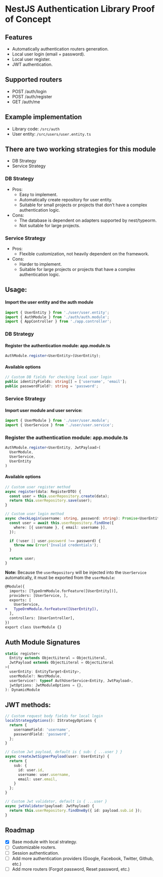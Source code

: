 # NestJS Authentication Library Proof of Concept

## Features
- Automatically authentication routers generation.
- Local user login (email + password).
- Local user register.
- JWT authentication.

## Supported routers
- POST /auth/login
- POST /auth/register
- GET /auth/me

## Example implementation
- Library code: `/src/auth`
- User entity: `/src/users/user.entity.ts`

## There are two working strategies for this module
- DB Strategy
- Service Strategy

### DB Strategy
  - Pros:
    - Easy to implement.
    - Automatically create repository for user entity.
    - Suitable for small projects or projects that don't have a complex authentication logic.
  - Cons:
    - The database is dependent on adapters supported by nest/typeorm.
    - Not suitable for large projects.

### Service Strategy
  - Pros:
    - Flexible customization, not heavily dependent on the framework.
  - Cons:
    - Harder to implement.
    - Suitable for large projects or projects that have a complex authentication logic.

## Usage:

#### Import the user entity and the auth module
```typescript
import { UserEntity } from './user/user.entity';
import { AuthModule } from './auth/auth.module';
import { AppController } from './app.controller';
```

### DB Strategy

#### Register the authentication module: app.module.ts
```typescript
AuthModule.register<UserEntity>(UserEntity);
```

#### Available options
```typescript
// Custom DB fields for checking local user login
public identityFields: string[] = ['username', 'email'];
public passwordField?: string = 'password';
```

### Service Strategy
#### Import user module and user service:
```typescript
import { UserModule } from './user/user.module';
import { UserService } from './user/user.service';
```

### Register the authentication module: app.module.ts
```typescript
AuthModule.register<UserEntity, JwtPayload>(
  UserModule,
  UserService,
  UserEntity
)
```

#### Available options
```typescript
// Custom user register method
async register(data: RegisterDTO) {
  const user = this.userRepository.create(data);
  return this.userRepository.save(user);
}

// Custom user login method
async checkLogin(username: string, password: string): Promise<UserEntity> {
  const user = await this.userRepository.findOne({
    where: [{ username }, { email: username }],
  });

  if (!user || user.password !== password) {
    throw new Error('Invalid credentials');
  }

  return user;
}
```

**Note:** Because the `userRepository` will be injected into the `UserService` automatically, it must be exported from the `userModule`:
```diff
@Module({
  imports: [TypeOrmModule.forFeature([UserEntity])],
  providers: [UserService, ],
  exports: [
    UserService,
+   TypeOrmModule.forFeature([UserEntity]),
  ],
  controllers: [UserController],
})
export class UserModule {}
```

## Auth Module Signatures
```typescript
static register<
  Entity extends ObjectLiteral = ObjectLiteral,
  JwtPayload extends ObjectLiteral = ObjectLiteral
>(
  userEntity: EntityTarget<Entity>,
  userModule?: NestModule,
  userService?: typeof AuthUserService<Entity, JwtPayload>,
  jwtOptions: JwtModuleOptions = {},
): DynamicModule
```

## JWT methods:
```typescript
// Custom request body fields for local login
localStrategyOptions(): IStrategyOptions {
  return {
    usernameField: 'username',
    passwordField: 'password',
  };
}

// Custom Jwt payload, default is { sub: { ...user } }
async createJwtSignerPayload(user: UserEntity) {
  return {
    sub: {
      id: user.id,
      username: user.username,
      email: user.email,
    }
  };
}

// Custom Jwt validator, default is { ...user }
async jwtValidator(payload: JwtPayload) {
  return this.userRepository.findOneBy({ id: payload.sub.id });
}
```

## Roadmap
- [x] Base module with local strategy.
- [ ] Customizable routers.
- [ ] Session authentication.
- [ ] Add more authentication providers (Google, Facebook, Twitter, Github, etc.)
- [ ] Add more routers (Forgot password, Reset password, etc.)
